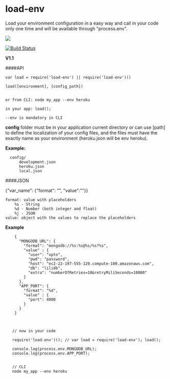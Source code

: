 # load-env

Load your environment configuration in a easy way and call in your code only one time and will be available through "process.env".

<a href="https://nodei.co/npm/load-env/"><img src="https://nodei.co/npm/load-env.png?downloads=true"></a>

[![Build Status](https://travis-ci.org/joaquimserafim/load-env.png?branch=master)](https://travis-ci.org/joaquimserafim/load-env)



**V1.1**

####API

    var load = require('load-env') || require('load-env')()
    
    load([environment], [config_path])
    
    
    or from CLI: node my_app --env heroku
    
    in your app: load();
    
    --env is mandatory in CLI 
   
   
   **config** folder must be in your application current directory or can use [path]
   to define the localization of your config files, and the files must have the exactly name as your environment (heroku.json will be env heroku).
   
   **Example:**
   
      config/ 
          development.json
          heroku.json
          local.json    
    



####JSON

 {"var_name": {"format": "", "value":""}}
 
    format: value with placeholders
        %s - String
        %d - Number (both integer and float)
        %j - JSON
    value: object with the values to replace the placeholders
    
   **Example**
    
        {
          "MONGODB_URL": {
            "format": "mongodb://%s:%s@%s/%s?%s",
            "value" : {
              "user": "xpto",
              "pwd": "password",
              "host": "ec2-22-197-555-120.compute-100.amazonaws.com",
              "db": "lilidb",
              "extra": "numberOfRetries=10&retryMiliSeconds=10000"
            }
          },
          "APP_PORT": {
            "format": "%d",
            "value" : {
              "port": 4000
            }
          }
        }
        
        
        
       // now in your code
        
       require('load-env')(); // var load = require('load-env'); load();  
               
       console.log(process.env.MONGODB_URL);
       console.log(process.env.APP_PORT);
       
       
       // CLI
       node my_app --env heroku